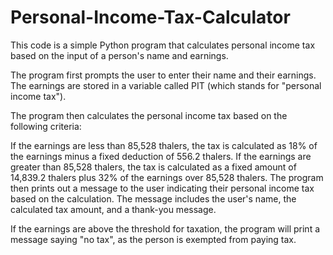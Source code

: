﻿# Personal-Income-Tax-Calculator
This code is a simple Python program that calculates personal income tax based on the input of a person's name and earnings.

The program first prompts the user to enter their name and their earnings. The earnings are stored in a variable called PIT (which stands for "personal income tax").

The program then calculates the personal income tax based on the following criteria:

If the earnings are less than 85,528 thalers, the tax is calculated as 18% of the earnings minus a fixed deduction of 556.2 thalers.
If the earnings are greater than 85,528 thalers, the tax is calculated as a fixed amount of 14,839.2 thalers plus 32% of the earnings over 85,528 thalers.
The program then prints out a message to the user indicating their personal income tax based on the calculation. The message includes the user's name, the calculated tax amount, and a thank-you message.

If the earnings are above the threshold for taxation, the program will print a message saying "no tax", as the person is exempted from paying tax.
